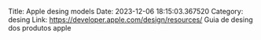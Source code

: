 Title: Apple desing models
Date: 2023-12-06 18:15:03.367520
Category: desing
Link: https://developer.apple.com/design/resources/
Guia de desing dos produtos apple
